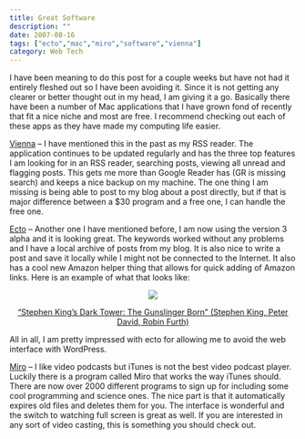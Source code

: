 ```yaml
---
title: Great Software
description: ""
date: 2007-08-16
tags: ["ecto","mac","miro","software","vienna"]
category: Web Tech
---
```



<p>I have been meaning to do this post for a couple weeks but have not had it entirely fleshed out so I have been avoiding it. Since it is not getting any clearer or better thought out in my head, I am giving it a go. Basically there have been a number of Mac applications that I have grown fond of recently that fit a nice niche and most are free. I recommend checking out each of these apps as they have made my computing life easier.</p>

<p><a href="https://web.archive.org/web/20131211073649/http://www.opencommunity.co.uk/vienna2.php">Vienna</a> – I have mentioned this in the past as my RSS reader. The application continues to be updated regularly and has the three top features I am looking for in an RSS reader, searching posts, viewing all unread and flagging posts. This gets me more than Google Reader has (GR is missing search) and keeps a nice backup on my machine. The one thing I am missing is being able to post to my blog about a post directly, but if that is major difference between a $30 program and a free one, I can handle the free one.</p>

<p><a href="https://web.archive.org/web/20131211073649/http://infinite-sushi.com/software/ecto/">Ecto</a> – Another one I have mentioned before, I am now using the version 3 alpha and it is looking great. The keywords worked without any problems and I have a local archive of posts from my blog. It is also nice to write a post and save it locally while I might not be connected to the Internet. It also has a cool new Amazon helper thing that allows for quick adding of Amazon links. Here is an example of what that looks like:</p>

<p style="text-align: center"><img src="https://web.archive.org/web/20131211073649im_/http://ec1.images-amazon.com/images/I/21eYoedVdLL.jpg"></p>

<p style="text-align: center"><a href="https://web.archive.org/web/20131211073649/http://www.amazon.com/gp/redirect.html%3FASIN=0785121447%26tag=adriaantijsse-20%26lcode=xm2%26cID=2025%26ccmID=165953%26location=/o/ASIN/0785121447%253FSubscriptionId=0PZ7TM66EXQCXFVTMTR2">“Stephen King’s Dark Tower: The Gunslinger Born” (Stephen King, Peter David, Robin Furth)</a></p>

<p style="text-align: left">All in all, I am pretty impressed with ecto for allowing me to avoid the web interface with WordPress.</p>

<p><a href="https://web.archive.org/web/20131211073649/http://www.getmiro.com/">Miro</a> – I like video podcasts but iTunes is not the best video podcast player. Luckily there is a program called Miro that works the way iTunes should. There are now over 2000 different programs to sign up for including some cool programming and science ones. The nice part is that it automatically expires old files and deletes them for you. The interface is wonderful and the switch to watching full screen is great as well. If you are interested in any sort of video casting, this is something you should check out.</p>

<p style="text-align: center">&nbsp;</p>
